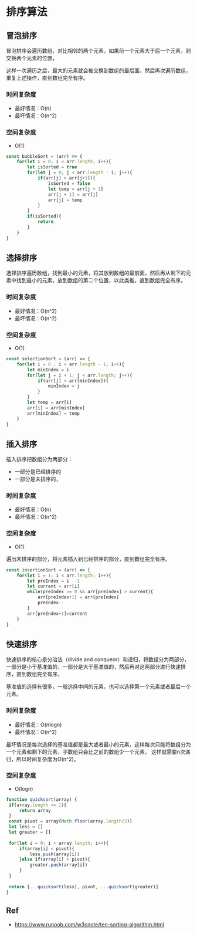 # 排序算法
## 冒泡排序

冒泡排序会遍历数组，对比相邻的两个元素，如果前一个元素大于后一个元素，则交换两个元素的位置，

这样一次遍历之后，最大的元素就会被交换到数组的最后面，然后再次遍历数组，重复上述操作，直到数组完全有序。

### 时间复杂度
- 最好情况：O(n)
- 最坏情况：O(n^2)

### 空间复杂度
- O(1)

```js
const bubbleSort = (arr) => {
    for(let i = 0; i < arr.length; i++){
        let isSorted = true
        for(let j = 0; j < arr.length - i; j++){
            if(arr[j] > arr[j+1]){
                isSorted = false
                let temp = arr[j + 1]
                arr[j + 1] = arr[j]
                arr[j] = temp
            }
        }
        if(isSorted){
            return
        }
    }
}
```

## 选择排序

选择排序遍历数组，找到最小的元素，将其放到数组的最前面，然后再从剩下的元素中找到最小的元素，放到数组的第二个位置，以此类推，直到数组完全有序。

### 时间复杂度
- 最好情况：O(n^2)
- 最坏情况：O(n^2)
  
### 空间复杂度
- O(1)
  
```js
const selectionSort = (arr) => {
    for(let i = 0 ; i < arr.length - 1; i++){
        let minIndex = i
        for(let j = i + 1; j < arr.length; j++){
            if(arr[j] < arr[minIndex]){
                minIndex = j
            }
        }
        let temp = arr[i]
        arr[i] = arr[minIndex]
        arr[minIndex] = temp
    }
}
```
## 插入排序
插入排序把数组分为两部分：
- 一部分是已经排序的
- 一部分是未排序的，

### 时间复杂度
- 最好情况：O(n)
- 最坏情况：O(n^2)

### 空间复杂度
- O(1)

遍历未排序的部分，将元素插入到已经排序的部分，直到数组完全有序。
```js
const insertionSort = (arr) => {
    for(let i = 1; i < arr.length; i++){
        let preIndex = i - 1
        let current = arr[i]
        while(preIndex >= 0 && arr[preIndex] > current){
            arr[preIndex+1] = arr[preIndex]
            preIndex--
        }
        arr[preIndex+1]=current
    }
}
```

## 快速排序
快速排序的核心是分治法（divide and conqueor）和递归，将数组分为两部分，一部分是小于基准值的，一部分是大于基准值的，然后再对这两部分进行快速排序，直到数组完全有序。

基准值的选择有很多，一般选择中间的元素，也可以选择第一个元素或者最后一个元素。

### 时间复杂度
- 最好情况：O(nlogn)
- 最坏情况：O(n^2)

最坏情况是每次选择的基准值都是最大或者最小的元素，这样每次只能将数组分为一个元素和剩下的元素，子数组只会比之前的数组少一个元素， 这样就需要n次递归，所以时间复杂度为O(n^2)。

### 空间复杂度
- O(logn)

```js
function quicksort(array) {
 if(array.length <= 1){
     return array
 }
 const pivot = array[Math.floor(array.length/2)]
 let less = []
 let greater = []
 
 for(let i = 0; i < array.length; i++){
     if(array[i] < pivot){
         less.push(array[i])
     }else if(array[i] > pivot){
         greater.push(array[i])
     }
 }
 
 return [...quicksort(less), pivot, ...quicksort(greater)]
}

```
## Ref
- https://www.runoob.com/w3cnote/ten-sorting-algorithm.html